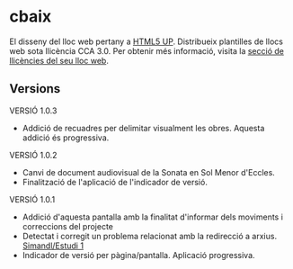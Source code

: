 # cbaix

El disseny del lloc web pertany a [HTML5 UP](https://html5up.net/). Distribueix plantilles de llocs web sota llicència CCA 3.0. Per obtenir més informació, visita la [secció de llicències del seu lloc web](https://html5up.net/license).

## Versions
VERSIÓ 1.0.3
- Addició de recuadres per delimitar visualment les obres. Aquesta addició és progressiva.


VERSIÓ 1.0.2
- Canvi de document audiovisual de la Sonata en Sol Menor d'Eccles.
- Finalització de l'aplicació de l'indicador de versió.


VERSIÓ 1.0.1
- Addició d'aquesta pantalla amb la finalitat d'informar dels moviments i correccions del projecte
- Detectat i corregit un problema relacionat amb la redirecció a arxius. [Simandl/Estudi 1](https://marstwan.github.io/cbaix/simandl.html)
- Indicador de versió per pàgina/pantalla. Aplicació progressiva.
